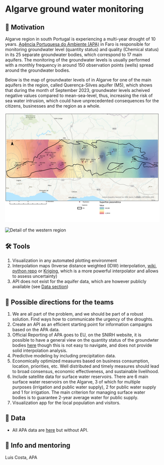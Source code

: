 # Algarve ground water monitoring

## 🚀 Motivation
Algarve region in south Portugal is experiencing a multi-year drought of 10 years.  [Agência Portuguesa do Ambiente (APA)][1] in Faro is responsible for monitoring groundwater level (quantity status)  and quality (Chemical status) in its 25 separate groundwater bodies, which correspond to 17 main aquifers. The monitoring of the groundwater levels is usually performed with a monthly frequency in around 150 observation points (wells) spread around the groundwater bodies.

Below is the map of groundwater levels of in Algarve for one of the main aquifers in the region, called Querença-Silves aquifer (M5), which shows that during the month of September 2023, groundwater levels acheived negative values compared to mean-sea-level, thus, increasing the risk of sea water intrusion, which could have unprecedented consequences for the citizens, businesses and the region as a whole.

<img src="https://github.com/Py-ualg/2024-code-blue/blob/main/challenges/Ground_water/Piezo_QS_092023.jpg" width="700"/>

![Detail of the western region](https://github.com/Py-ualg/2024-code-blue/tree/main/challenges/Ground_water/Piezo_QS_092023_SectorOcidental.jpg?raw=true)

## 🛠️ Tools
1. Visualization in any automated plotting environment
2. Interpolation maps (Inverse distance weighted (IDW) interpolation, [wiki][2], [python repo][3] or [Kriging][5], which is a more powerful interpolator and allows to assess uncertainty)
3. API does not exist for the aquifer data, which are however publicly available (see [Data section](#-data))


## 🔦 Possible directions for the teams
1. We are all part of the problem, and we should be part of a robust solution. Find ways how to communicate the urgency of the droughts.
2. Create an API as an efficient starting point for information campaigns based on the APA data.
3.  Official Reporting of APA goes to EU, on the SNIRH website, it is possible to have a general view on the quantity status of the groundwter bodies [here][6] though this is not easy to navigate, and does not provide solid interpolation analysis.
4. Predictive modeling by including precipitation data.
5. Economically optimized measures based on business consumption, location, priorities, etc. Well distributed and timely measures should lead to broad consensus, economic effectiveness, and sustainable livelihood.
6. Include satellite data for surface water reservoirs. There are 6 main surface water reservoirs on the Algarve, 3 of which for multiple purposes (irrigation and public water supply), 2 for public water supply and 1 for irrigation. The main criterion for managing surface water bodies is to guarantee 2-year average water for public supply.
7. Visualization app for the local population and visitors.

## 💾 Data
 
* All APA data are [here][4] but without API.

## 💁 Info and mentoring
Luis Costa, APA

[1]: https://apambiente.pt/
[2]: https://en.wikipedia.org/wiki/Inverse_distance_weighting
[3]: https://github.com/paulbrodersen/inverse_distance_weighting
[4]: https://snirh.apambiente.pt/
[5]: https://github.com/GeoStat-Framework/PyKrige
[6]: https://snirh.apambiente.pt/index.php?idMain=1&idItem=1.4&idSubItem=BOL